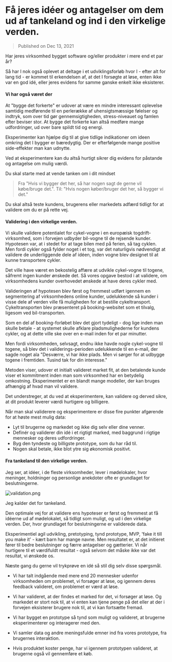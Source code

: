 # Få jeres idéer og antagelser om dem ud af tankeland og ind i den virkelige verden.

> Published on Dec 13, 2021

Har jeres virksomhed bygget software og/eller produkter i mere end et par år? 

Så har I nok også oplevet at deltage i et udviklingsforløb hvor I - efter alt for lang tid - er kommet til erkendelsen af, at det I forsøgte at løse, enten ikke var en god idé, eller jeres evidens for samme ganske enkelt ikke eksisterer. 

#### Vi har også været der 

At "bygge det forkerte" er udover at være en mindre interessant oplevelse samtidig medførende til en perlerække af uhensigtsmæssige følelser og indtryk, som over tid gør gennemsigtigheden, stress-niveauet og famlen efter beviser stor. At bygge det forkerte kan altså medføre mange udfordringer, ud over bare spildt tid og energi.

Eksperimenter kan hjælpe dig til at give tidlige indikationer om ideen omkring det I bygger er bæredygtig. Der er efterfølgende mange positive side-effekter man kan udnytte.

Ved at eksperimentere kan du altså hurtigt sikrer dig evidens for påstande og antagelse om mulig værdi. 

Du skal starte med at vende tanken om i dit mindset

> Fra "Hvis vi bygger det her, så har nogen sagt de gerne vil købe/bruge det.". 
Til: "Hvis nogen køber/bruger det her, så bygger vi det."

Du skal altså teste kundens, brugerens eller markedets adfærd tidligt for at validere om du er på rette vej. 

#### Validering i den virkelige verden.

Vi skulle validere potentialet for cykel-vogne i en europæisk togdrift-virksomhed, som i forvejen udbyder bil-vogne til de rejsende kunder. Hypotesen var, at i stedet for at tage bilen med på ferien, så tag cyklen. Men fordi cykler også fylder noget i et tog, var det naturligvis nødvendigt at validere de underliggende dele af idéen, inden vogne blev designet til at kunne transportere cykler.

Det ville have været en bekostelig affære at udvikle cykel-vogne til togene, såfremt ingen kunder ønskede det. Så vores opgave bestod i at validere, om virksomhedens kunder overhovedet ønskede at have deres cykler med.

Valideringen af hypotesen blev først og fremmest udført igennem en segmentering af virksomhedens online kunder, udelukkende så kunder i visse dele af verden ville få muligheden for at bestille cykeltransport. Cykeltransporten blev præsenteret på booking-websitet som et tilvalg, ligesom ved bil-transporten.

Som en del af booking-forløbet blev det gjort tydeligt - dog lige inden man skulle betale - at systemet skulle afklare pladsmulighederne for kundens cykler, og at dette ville ske over en e-mail inden for et par minutter.

Men fordi virksomheden, selvsagt, endnu ikke havde nogle cykel-vogne til togene, så blev det i validerings-perioden udelukkende til en e-mail, der sagde noget ala "Desværre, vi har ikke plads. Men vi sørger for at udbygge togene i fremtiden. Tusind tak for din interesse."

Metoden viser, udover et initialt valideret market fit, at den betalende kunde viser et kommitment inden man som virksomhed har en betydelig omkostning. Eksperimentet er en blandt mange modeller, der kan bruges afhængig af hvad man vil validere. 

Det understreger, at du ved at eksperimentere, kan validere og derved sikre, at dit produkt leverer værdi hurtigere og billigere.

Når man skal validerere og eksperimentere er disse fire punkter afgørende for at høste mest mulig data:

- Lyt til brugerne og markedet og ikke dig selv eller dine venner.
- Definér og validerer din idé i et rigtigt marked, med baggrund i rigtige mennesker og deres  udfordringer.
- Byg den tyndeste og billigste prototype, som du har råd til.
- Nogen skal betale, ikke blot ytre sig økonomisk positivt.

#### Fra tankeland til den virkelige verden.

Jeg ser, at idéer, i de fleste virksomheder, lever i mødelokaler, hvor meninger, holdninger og personlige anekdoter ofte er grundlaget for beslutningerne.

![validation.png](https://mataroa.blog/images/cdb3af3c.png)

Jeg kalder det for tankeland.

Den optimale vej for at validere ens hypoteser er først og fremmest at få idéerne ud af mødelokalet, så tidligt som muligt, og ud i den virkelige verden. Der, hvor grundlaget for beslutningerne er validerede data.

Eksperimentiel agil udvikling, pretotyping, tynd prototype, MVP, 'fake it till you make it' - kært barn har mange navne. Men resultatet er, at det initieret fører til bedre beslutninger og færre antagelser og gætterier. Vi når hurtigere til et værdifuldt resultat - også selvom det måske ikke var det resultat, vi ønskede os.

Næste gang du gerne vil trykprøve en idé så stil dig selv disse spørgsmål.

- Vi har talt indgående med mere end 20 mennesker udenfor virksomheden om problemet, vi forsøger at løse, og igennem deres feedback valideret, om problemet er værd at løse.

- Vi har valideret, at der findes et marked for det, vi forsøger at løse. Og markedet er stort nok til, at vi enten kan tjene penge på det eller at der i forvejen eksisterer brugere nok til, at vi kan fortsætte fremad.

- Vi har bygget en prototype så tynd som muligt og valideret, at brugerne eksperimenterer og interagerer med den.

- Vi samler data og andre meningsfulde emner ind fra vores prototype, fra brugernes interaktion.

- Hvis produktet koster penge, har vi igennem prototypen valideret, at brugerne også vil gennemføre et køb.
